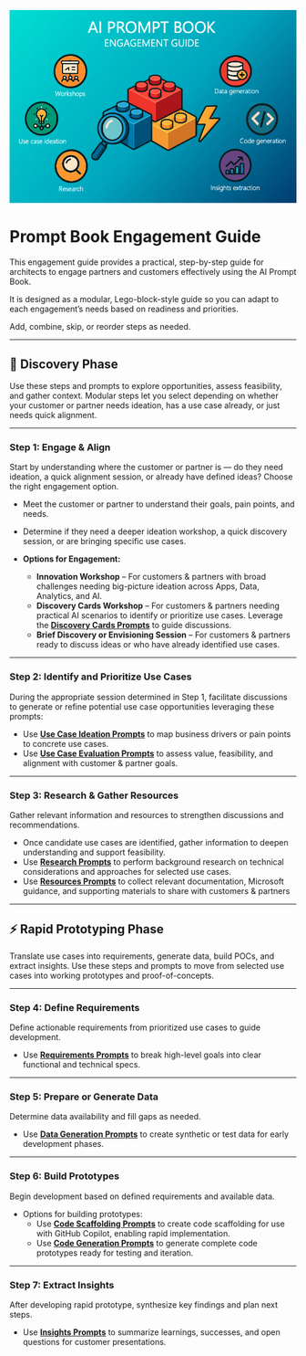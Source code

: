 ![AI Prompt Book Engagement Guide](img/engagement_guide_img.png)

# Prompt Book Engagement Guide

This engagement guide provides a practical, step-by-step guide for architects to engage partners and customers effectively using the AI Prompt Book. 

It is designed as a modular, Lego-block-style guide so you can adapt to each engagement’s needs based on readiness and priorities. 

Add, combine, skip, or reorder steps as needed.

---

## 🔎 Discovery Phase

Use these steps and prompts to explore opportunities, assess feasibility, and gather context. Modular steps let you select depending on whether your customer or partner needs ideation, has a use case already, or just needs quick alignment.

---

### Step 1: Engage & Align

Start by understanding where the customer or partner is — do they need ideation, a quick alignment session, or already have defined ideas? Choose the right engagement option.

- Meet the customer or partner to understand their goals, pain points, and needs.  
- Determine if they need a deeper ideation workshop, a quick discovery session, or are bringing specific use cases.

- **Options for Engagement:**
  - **Innovation Workshop** – For customers & partners with broad challenges needing big-picture ideation across Apps, Data, Analytics, and AI.
  - **Discovery Cards Workshop** – For customers & partners needing practical AI scenarios to identify or prioritize use cases. Leverage the **[Discovery Cards Prompts](1-discovery/0-discovery-cards-workshop.md)** to guide discussions.
  - **Brief Discovery or Envisioning Session** – For customers & partners ready to discuss ideas or who have already identified use cases.

---

### Step 2: Identify and Prioritize Use Cases

During the appropriate session determined in Step 1, facilitate discussions to generate or refine potential use case opportunities leveraging these prompts:
  
- Use **[Use Case Ideation Prompts](1-discovery/1-use-case-ideation.md)** to map business drivers or pain points to concrete use cases.  
- Use **[Use Case Evaluation Prompts](1-discovery/2-use-case-evaluation.md)** to assess value, feasibility, and alignment with customer & partner goals.

---

### Step 3: Research & Gather Resources

Gather relevant information and resources to strengthen discussions and recommendations.

- Once candidate use cases are identified, gather information to deepen understanding and support feasibility.  
- Use **[Research Prompts](1-discovery/3-research.md)** to perform background research on technical considerations and approaches for selected use cases.
- Use **[Resources Prompts](1-discovery/4-resources.md)** to collect relevant documentation, Microsoft guidance, and supporting materials to share with customers & partners

---

## ⚡ Rapid Prototyping Phase

Translate use cases into requirements, generate data, build POCs, and extract insights. Use these steps and prompts to move from selected use cases into working prototypes and proof-of-concepts.

---

### Step 4: Define Requirements

Define actionable requirements from prioritized use cases to guide development.
- Use **[Requirements Prompts](2-rapid-prototyping/1-requirements.md)** to break high-level goals into clear functional and technical specs.

---

### Step 5: Prepare or Generate Data

Determine data availability and fill gaps as needed.  
- Use **[Data Generation Prompts](2-rapid-prototyping/2-data-generation.md)** to create synthetic or test data for early development phases.

---

### Step 6: Build Prototypes

Begin development based on defined requirements and available data. 
- Options for building prototypes:
  - Use **[Code Scaffolding Prompts](2-rapid-prototyping/3a-code-scaffolding.md)** to create code scaffolding for use with GitHub Copilot, enabling rapid implementation.
  - Use **[Code Generation Prompts](2-rapid-prototyping/3b-code-generation.md)** to generate complete code prototypes ready for testing and iteration.

---

### Step 7: Extract Insights

After developing rapid prototype, synthesize key findings and plan next steps.  
- Use **[Insights Prompts](2-rapid-prototyping/4-insights-presentation.md)** to summarize learnings, successes, and open questions for customer presentations.



